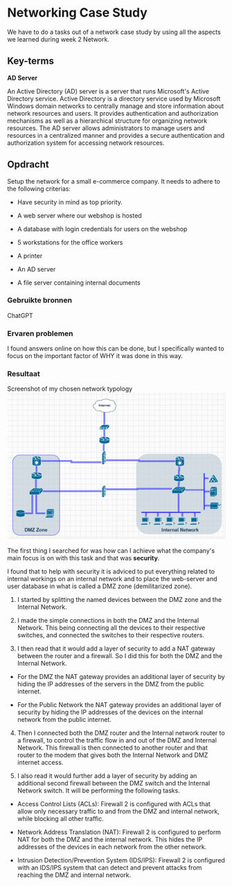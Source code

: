 # Networking Case Study
We have to do a tasks out of a network case study by using all the aspects we learned during week 2 Network.

## Key-terms
**AD Server**

An Active Directory (AD) server is a server that runs Microsoft's Active Directory service. Active Directory is a directory service used by Microsoft Windows domain networks to centrally manage and store information about network resources and users. It provides authentication and authorization mechanisms as well as a hierarchical structure for organizing network resources. The AD server allows administrators to manage users and resources in a centralized manner and provides a secure authentication and authorization system for accessing network resources.

## Opdracht
Setup the network for a small e-commerce company. It needs to adhere to the following criterias:

- Have security in mind as top priority.

- A web server where our webshop is hosted

- A database with login credentials for users on the webshop

- 5 workstations for the office workers

- A printer

- An AD server

- A file server containing internal documents


### Gebruikte bronnen
ChatGPT

### Ervaren problemen
I found answers online on how this can be done, but I specifically wanted to focus on the important factor of WHY it was done in this way.

### Resultaat
Screenshot of my chosen network typology
![Alt text](../00_includes/NTW-07-Networks.PNG)

The first thing I searched for was how can I achieve what the company's main focus is on with this task and that was **security**.

I found that to help with security it is adviced to put everything related to internal workings on an internal network and to place the web-server and user database in what is called a DMZ zone (demilitarized zone).

1. I started by splitting the named devices between the DMZ zone and the Internal Network.

2. I made the simple connections in both the DMZ and the Internal Network. This being connecting all the devices to their respective switches, and connected the switches to their respective routers.

3. I then read that it would add a layer of security to add a NAT gateway between the router and a firewall. So I did this for both the DMZ and the Internal Network.

- For the DMZ the NAT gateway provides an additional layer of security by hiding the IP addresses of the servers in the DMZ from the public internet.

- For the Public Network the NAT gateway provides an additional layer of security by hiding the IP addresses of the devices on the internal network from the public internet.

4. Then I connected both the DMZ router and the Internal network router to a firewall, to control the traffic flow in and out of the DMZ and Internal Network. This firewall is then connected to another router and that router to the modem that gives both the Internal Network and DMZ internet access.

5. I also read it would further add a layer of security by adding an additional second firewall between the DMZ switch and the Internal Network switch. It will be performing the following tasks.

-    Access Control Lists (ACLs): Firewall 2 is configured with ACLs that allow only necessary traffic to and from the DMZ and internal network, while blocking all other traffic.

- Network Address Translation (NAT): Firewall 2 is configured to perform NAT for both the DMZ and the internal network. This hides the IP addresses of the devices in each network from the other network.

- Intrusion Detection/Prevention System (IDS/IPS): Firewall 2 is configured with an IDS/IPS system that can detect and prevent attacks from reaching the DMZ and internal network.
















